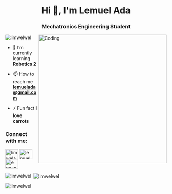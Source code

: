 <h1 align="center">Hi 👋, I'm Lemuel Ada</h1>
<h3 align="center">Mechatronics Engineering Student</h3>
<img align="right" alt="Coding" width="400" src="https://i.gifer.com/origin/8d/8d04d1b5d712fddfdd361fe1fc4392d9_w200.gif"

<p align="left"> <img src="https://komarev.com/ghpvc/?username=limwelwel&label=Profile%20views&color=0e75b6&style=flat" alt="limwelwel" /> </p>


- 🌱 I’m currently learning **Robotics 2**

- 📫 How to reach me **lemuelada@gmail.com**

- ⚡ Fun fact **I love carrots**

<h3 align="left">Connect with me:</h3>
<p align="left">
<a href="https://twitter.com/limwelada" target="blank"><img align="center" src="https://raw.githubusercontent.com/rahuldkjain/github-profile-readme-generator/master/src/images/icons/Social/twitter.svg" alt="limwelada" height="30" width="40" /></a>
<a href="https://fb.com/lemuel ada" target="blank"><img align="center" src="https://raw.githubusercontent.com/rahuldkjain/github-profile-readme-generator/master/src/images/icons/Social/facebook.svg" alt="lemuel ada" height="30" width="40" /></a>
<a href="https://instagram.com/emuwett" target="blank"><img align="center" src="https://raw.githubusercontent.com/rahuldkjain/github-profile-readme-generator/master/src/images/icons/Social/instagram.svg" alt="emuwett" height="30" width="40" /></a>
</p>

<p><img align="left" src="https://github-readme-stats.vercel.app/api/top-langs?username=limwelwel&show_icons=true&locale=en&layout=compact" alt="limwelwel" /></p>

<p>&nbsp;<img align="center" src="https://github-readme-stats.vercel.app/api?username=limwelwel&show_icons=true&locale=en" alt="limwelwel" /></p>

<p><img align="center" src="https://github-readme-streak-stats.herokuapp.com/?user=limwelwel&" alt="limwelwel" /></p>
